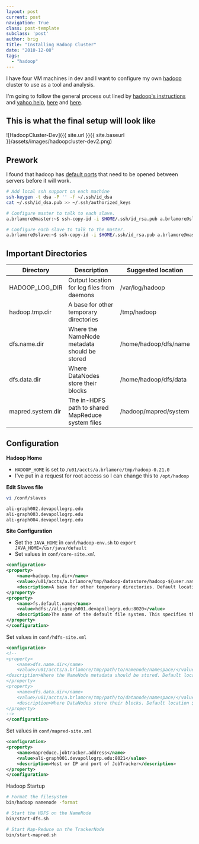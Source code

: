 ```yaml
---
layout: post
current: post
navigation: True
class: post-template
subclass: 'post'
author: brig
title: "Installing Hadoop Cluster"
date: "2010-12-08"
tags:
  - "hadoop"
---
```


I have four VM machines in dev and I want to configure my own [hadoop](http://hadoop.apache.org) cluster to use as a tool and analysis.

I'm going to follow the general process out lined by [hadoop's instructions](http://hadoop.apache.org/common/docs/current/cluster_setup.html) and [yahoo help](http://developer.yahoo.com/hadoop/tutorial/module7.html#config-small), [here](http://www.michael-noll.com/tutorials/running-hadoop-on-ubuntu-linux-multi-node-cluster/) and [here](http://www.cloudera.com/blog/2009/08/hadoop-default-ports-quick-reference/).

## This is what the final setup will look like

![HadoopCluster-Dev]({{ site.url }}{{ site.baseurl }}/assets/images/hadoopcluster-dev2.png)

## Prework

I found that hadoop has [default ports](http://www.cloudera.com/blog/2009/08/hadoop-default-ports-quick-reference/) that need to be opened between servers before it will work.

```bash
# Add local ssh support on each machine
ssh-keygen -t dsa -P '' -f ~/.ssh/id_dsa
cat ~/.ssh/id_dsa.pub >> ~/.ssh/authorized_keys

# Configure master to talk to each slave.
a.brlamore@master:~$ ssh-copy-id -i $HOME/.ssh/id_rsa.pub a.brlamore@slave

# Configure each slave to talk to the master.
a.brlamore@slave:~$ ssh-copy-id -i $HOME/.ssh/id_rsa.pub a.brlamore@master
```

## Important Directories

| Directory | Description | Suggested location |
| --- | --- | --- |
| HADOOP_LOG_DIR | Output location for log files from daemons | /var/log/hadoop |
| hadoop.tmp.dir | A base for other temporary directories | /tmp/hadoop |
| dfs.name.dir | Where the NameNode metadata should be stored | /home/hadoop/dfs/name |
| dfs.data.dir | Where DataNodes store their blocks | /home/hadoop/dfs/data |
| mapred.system.dir | The in-HDFS path to shared MapReduce system files | /hadoop/mapred/system |

## Configuration

**Hadoop Home**
- `HADOOP_HOME` is set to `/u01/accts/a.brlamore/tmp/hadoop-0.21.0`
- I've put in a request for root access so I can change this to `/opt/hadoop`

**Edit Slaves file**
```bash
vi /conf/slaves

ali-graph002.devapollogrp.edu
ali-graph003.devapollogrp.edu
ali-graph004.devapollogrp.edu
```
**Site Configuration**
- Set the `JAVA_HOME` in `conf/hadoop-env.sh` to `export JAVA_HOME=/usr/java/default`
- Set values in `conf/core-site.xml`

```xml
<configuration>
<property>
    <name>hadoop.tmp.dir</name>
    <value>/u01/accts/a.brlamore/tmp/hadoop-datastore/hadoop-${user.name}</value>
    <description>A base for other temporary directories. Default location /tmp/hadoop-${user.name}. Suggested Location /tmp/hadoop</description>
</property>
<property>
    <name>fs.default.name</name>
    <value>hdfs://ali-graph001.devapollogrp.edu:8020</value>
    <description>The name of the default file system. This specifies the NameNode</description>
</property>
</configuration>
```

Set values in `conf/hdfs-site.xml`

```xml
<configuration>
<!--
<property>
    <name>dfs.name.dir</name>
    <value>/u01/accts/a.brlamore/tmp/path/to/namenode/namespace/</value>
<description>Where the NameNode metadata should be stored. Default location is ${hadoop.tmp.dir}/dfs/name. Suggested location /home/hadoop/dfs/name</description>
</property>
<property>
    <name>dfs.data.dir</name>
    <value>/u01/accts/a.brlamore/tmp/path/to/datanode/namespace/</value>
    <description>Where DataNodes store their blocks. Default location ${hadoop.tmp.dir}/dfs/data. Suggested location /home/hadoop/dfs/data</description>
</property>
-->
</configuration>
```

Set values in `conf/mapred-site.xml`

```xml
<configuration>
<property>
    <name>mapreduce.jobtracker.address</name>
    <value>ali-graph001.devapollogrp.edu:8021</value>
    <description>Host or IP and port of JobTracker</description>
</property>
</configuration>
```

Hadoop Startup

```bash
# Format the filesystem
bin/hadoop namenode -format

# Start the HDFS on the NameNode
bin/start-dfs.sh

# Start Map-Reduce on the TrackerNode
bin/start-mapred.sh
```
